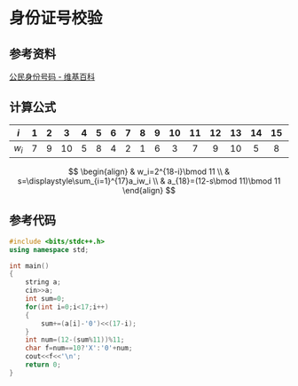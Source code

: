 # 身份证号校验

## 参考资料

[公民身份号码 - 维基百科](https://zh.wikipedia.org/wiki/公民身份号码)

## 计算公式

| $i$  | $1$  | $2$  | $3$  | $4$  | $5$  | $6$  | $7$  | $8$  | $9$  | $10$ | $11$ | $12$ | $13$ | $14$ | $15$ | $16$ | $17$ | $18$ |
| :--: | :--: | :--: | :--: | :--: | :--: | :--: | :--: | :--: | :--: | :--: | :--: | :--: | :--: | :--: | :--: | :--: | :--: | :--: |
| $w_i$ | $7$  | $9$  | $10$ | $5$  | $8$  | $4$  | $2$  | $1$  | $6$  | $3$  | $7$  | $9$  | $10$ | $5$  | $8$  | $4$  | $2$  | $1$  |

$$
\begin{align}
  & w_i=2^{18-i}\bmod 11 \\
  & s=\displaystyle\sum_{i=1}^{17}a_iw_i \\
  & a_{18}=(12-s\bmod 11)\bmod 11
\end{align}
$$

## 参考代码

```cpp
#include <bits/stdc++.h>
using namespace std;

int main()
{
	string a;
	cin>>a;
	int sum=0;
	for(int i=0;i<17;i++)
	{
		sum+=(a[i]-'0')<<(17-i);
	}
	int num=(12-(sum%11))%11;
	char f=num==10?'X':'0'+num;
	cout<<f<<'\n';
	return 0;
}
```
